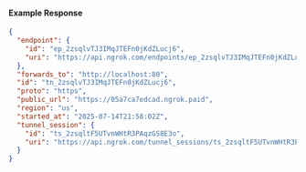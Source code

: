 <!-- Code generated for API Clients. DO NOT EDIT. -->

#### Example Response

```json
{
  "endpoint": {
    "id": "ep_2zsqlvTJ3IMqJTEFn0jKdZLucj6",
    "uri": "https://api.ngrok.com/endpoints/ep_2zsqlvTJ3IMqJTEFn0jKdZLucj6"
  },
  "forwards_to": "http://localhost:80",
  "id": "tn_2zsqlvTJ3IMqJTEFn0jKdZLucj6",
  "proto": "https",
  "public_url": "https://05a7ca7edcad.ngrok.paid",
  "region": "us",
  "started_at": "2025-07-14T21:58:02Z",
  "tunnel_session": {
    "id": "ts_2zsqltF5UTvnWHtR3PAqzGS8E3o",
    "uri": "https://api.ngrok.com/tunnel_sessions/ts_2zsqltF5UTvnWHtR3PAqzGS8E3o"
  }
}
```
